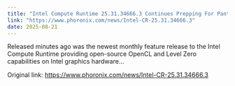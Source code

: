 ```yaml
---
title: "Intel Compute Runtime 25.31.34666.3 Continues Prepping For Panther Lake"
link: "https://www.phoronix.com/news/Intel-CR-25.31.34666.3"
date: 2025-08-21
---
```


Released minutes ago was the newest monthly feature release to the Intel Compute Runtime providing open-source OpenCL and Level Zero capabilities on Intel graphics hardware...

Original link: https://www.phoronix.com/news/Intel-CR-25.31.34666.3